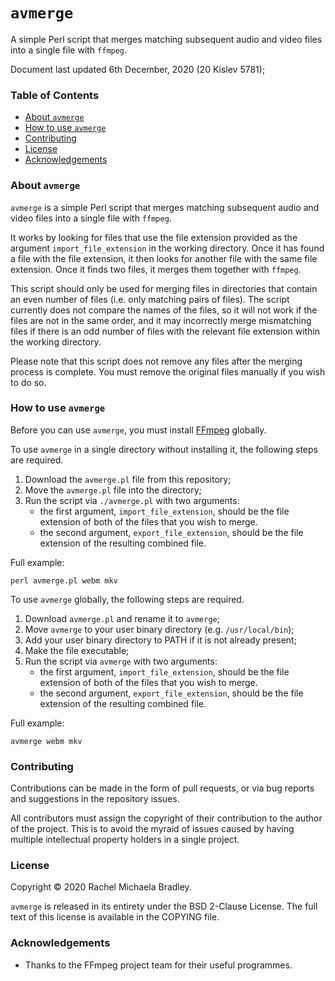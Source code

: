 # `avmerge` 
A simple Perl script that merges matching subsequent audio and video 
files into a single file with `ffmpeg`.

Document last updated 6th December, 2020 (20 Kislev 5781);

### Table of Contents
- [About `avmerge`](#about-avmerge)
- [How to use `avmerge`](#how-to-use-avmerge)
- [Contributing](#contributing)
- [License](#license)
- [Acknowledgements](#acknowledgements)

### About `avmerge`

`avmerge` is a simple Perl script that merges matching subsequent audio
and video files into a single file with `ffmpeg`.

It works by looking for files that use the file extension provided as 
the argument `import_file_extension` in the working directory. Once it
has found a file with the file extension, it then looks for another file
with the same file extension. Once it finds two files, it merges them
together with `ffmpeg`.

This script should only be used for merging files in directories that
contain an even number of files (i.e. only matching pairs of files). The
script currently does not compare the names of the files, so it will not 
work if the files are not in the same order, and it may incorrectly
merge mismatching files if there is an odd number of files with the
relevant file extension within the working directory.

Please note that this script does not remove any files after the merging
process is complete. You must remove the original files manually if you
wish to do so.

### How to use `avmerge`

Before you can use `avmerge`, you must install 
[FFmpeg](https://ffmpeg.org/download.html) globally.

To use `avmerge` in a single directory without installing it, the 
following steps are required.
1. Download the `avmerge.pl` file from this repository;
2. Move the `avmerge.pl` file into the directory;
3. Run the script via `./avmerge.pl` with two arguments:
	- the first argument, `import_file_extension`, should be the file
	extension of both of the files that you wish to merge.
	- the second argument, `export_file_extension`, should be the file
	extension of the resulting combined file.

Full example:
```
perl avmerge.pl webm mkv
```

To use `avmerge` globally, the following steps are required.
1. Download `avmerge.pl` and rename it to `avmerge`;
2. Move `avmerge` to your user binary directory (e.g. `/usr/local/bin`);
3. Add your user binary directory to PATH if it is not already present;
4. Make the file executable;
5. Run the script via `avmerge` with two arguments:
	- the first argument, `import_file_extension`, should be the file
	extension of both of the files that you wish to merge.
	- the second argument, `export_file_extension`, should be the file
	extension of the resulting combined file.

Full example:
```
avmerge webm mkv
```

### Contributing

Contributions can be made in the form of pull requests, or via bug 
reports and suggestions in the repository issues.

All contributors must assign the copyright of their contribution to the 
author of the project. This is to avoid the 
myraid of issues caused by having multiple intellectual property holders
in a single project.

### License

Copyright &copy; 2020 Rachel Michaela Bradley.

`avmerge` is released in its entirety under the BSD 2-Clause License. 
The full text of this license is available in the COPYING file.

### Acknowledgements

- Thanks to the FFmpeg project team for their useful programmes.